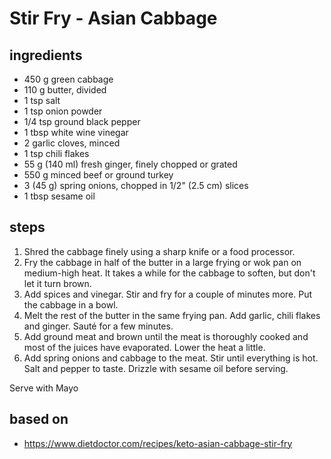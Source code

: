 # Stir Fry - Asian Cabbage

## ingredients

- 450 g green cabbage
- 110 g butter, divided
- 1 tsp salt
- 1 tsp onion powder
- 1/4 tsp ground black pepper
- 1 tbsp white wine vinegar
- 2 garlic cloves, minced
- 1 tsp chili flakes
- 55 g (140 ml) fresh ginger, finely chopped or grated
- 550 g minced beef or ground turkey
- 3 (45 g) spring onions, chopped in 1/2" (2.5 cm) slices
- 1 tbsp sesame oil

## steps

1. Shred the cabbage finely using a sharp knife or a food processor.
2. Fry the cabbage in half of the butter in a large frying or wok pan on medium-high heat. It takes a while for the cabbage to soften, but don't let it turn brown.
3. Add spices and vinegar. Stir and fry for a couple of minutes more. Put the cabbage in a bowl.
4. Melt the rest of the butter in the same frying pan. Add garlic, chili flakes and ginger. Sauté for a few minutes.
5. Add ground meat and brown until the meat is thoroughly cooked and most of the juices have evaporated. Lower the heat a little.
6. Add spring onions and cabbage to the meat. Stir until everything is hot. Salt and pepper to taste. Drizzle with sesame oil before serving.

Serve with Mayo

## based on

- https://www.dietdoctor.com/recipes/keto-asian-cabbage-stir-fry
